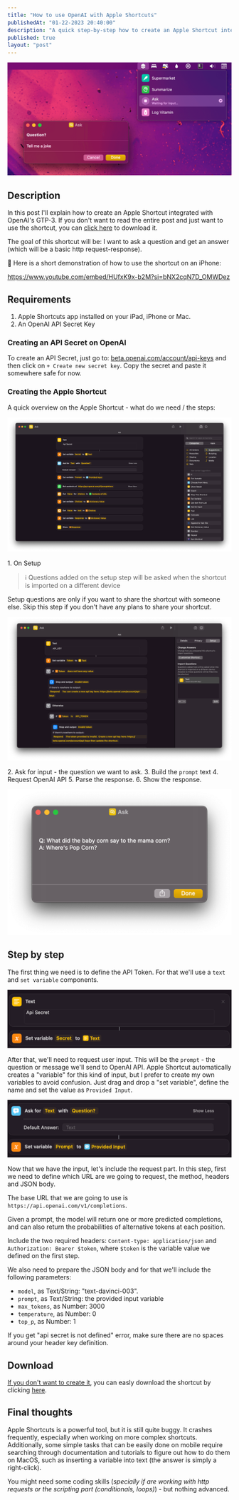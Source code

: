 ```yaml
---
title: "How to use OpenAI with Apple Shortcuts"
publishedAt: "01-22-2023 20:40:00"
description: "A quick step-by-step how to create an Apple Shortcut integrated with OpenAI"
published: true
layout: "post"
---
```


![](/static/content/files/apple-shortcut-openai/header.png)

## Description

In this post I'll explain how to create an Apple Shortcut integrated with OpenAI's GTP-3. If you don't want to read the entire post and just want to use the shortcut, you can [click here](/static/content/files/apple-shortcut-openai/Ask.shortcut) to download it.

The goal of this shortcut will be: I want to ask a question and get an answer (which will be a basic http request-response).

🎥 Here is a short demonstration of how to use the shortcut on an iPhone:

https://www.youtube.com/embed/HUfxK9x-b2M?si=bNX2cqN7D_OMWDez

## Requirements

1. Apple Shortcuts app installed on your iPad, iPhone or Mac.
1. An OpenAI API Secret Key

### Creating an API Secret on OpenAI

To create an API Secret, just go to: [beta.openai.com/account/api-keys](https://beta.openai.com/account/api-keys) and then click on `+ Create new secret key`.
Copy the secret and paste it somewhere safe for now.

### Creating the Apple Shortcut

A quick overview on the Apple Shortcut - what do we need / the steps:

![](/static/content/files/apple-shortcut-openai/overview.png)

1\. On Setup

> ℹ️ Questions added on the setup step will be asked when the shortcut is imported on a different device

Setup questions are only if you want to share the shortcut with someone else. Skip this step if you don't have any plans to share your shortcut.

![](/static/content/files/apple-shortcut-openai/setup.png)

2\. Ask for input - the question we want to ask.
3\. Build the `prompt` text
4\. Request OpenAI API
5\. Parse the response.
6\. Show the response.

![](/static/content/files/apple-shortcut-openai/result-joke.png)

## Step by step

The first thing we need is to define the API Token. For that we'll use a `text` and `set variable` components.

![](/static/content/files/apple-shortcut-openai/step-1.png)

After that, we'll need to request user input. This will be the `prompt` - the question or message we'll send to OpenAI API. Apple Shortcut automatically creates a "variable" for this kind of input, but I prefer to create my own variables to avoid confusion. Just drag and drop a "set variable", define the name and set the value as `Provided Input`.

![](/static/content/files/apple-shortcut-openai/step-2.png)

Now that we have the input, let's include the request part. In this step, first we need to define which URL are we going to request, the method, headers and JSON body.

The base URL that we are going to use is `https://api.openai.com/v1/completions`.

<Info title="More info: beta.openai.com/docs/api-reference/completions">
  Given a prompt, the model will return one or more predicted completions, and can also return the probabilities of alternative tokens at each
  position.
</Info>

Include the two required headers: `Content-type: application/json` and `Authorization: Bearer $token`, where `$token` is the variable value we defined on the first step.

We also need to prepare the JSON body and for that we'll include the following parameters:

- `model`, as Text/String: "text-davinci-003".
- `prompt`, as Text/String: the provided input variable
- `max_tokens`, as Number: 3000
- `temperature`, as Number: 0
- `top_p`, as Number: 1

<Warning>If you get "api secret is not defined" error, make sure there are no spaces around your header key definition.</Warning>

## Download

[If you don't want to create it](https://media.tenor.com/Ojp83PtgfKkAAAAC/thats-not-very-fun-not-fun.gif), you can easly download the shortcut by clicking [here](/static/content/files/apple-shortcut-openai/Ask.shortcut).

## Final thoughts

Apple Shortcuts is a powerful tool, but it is still quite buggy. It crashes frequently, especially when working on more complex shortcuts. Additionally, some simple tasks that can be easily done on mobile require searching through documentation and tutorials to figure out how to do them on MacOS, such as inserting a variable into text (the answer is simply a right-click).

You might need some coding skills (_specially if are working with http requests or the scripting part (conditionals, loops)_) - but nothing advanced.
